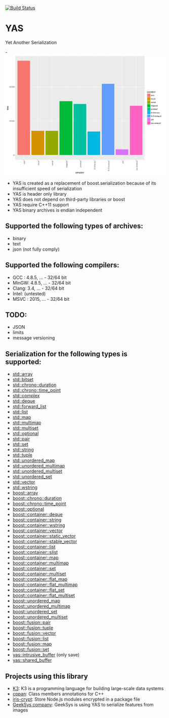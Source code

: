 [![Build Status](https://travis-ci.org/niXman/yas.svg?branch=master)](https://travis-ci.org/niXman/yas)

# YAS
Yet Another Serialization

-![Time](https://github.com/thekvs/cpp-serializers/raw/master/images/time.png)

* YAS is created as a replacement of boost.serialization because of its insufficient speed of serialization
* YAS is header only library
* YAS does not depend on third-party libraries or boost
* YAS require C++11 support
* YAS binary archives is endian independent

## Supported the following types of archives:
 - binary
 - text
 - json (not fully comply)

## Supported the following compilers:
 - GCC  : 4.8.5, ... - 32/64 bit
 - MinGW: 4.8.5, ... - 32/64 bit
 - Clang: 3.4, ... - 32/64 bit
 - Intel: (untested)
 - MSVC : 2015, ... - 32/64 bit

## TODO:
* JSON
* limits
* message versioning

## Serialization for the following types is supported:
 - [std::array](http://en.cppreference.com/w/cpp/container/array)
 - [std::bitset](http://en.cppreference.com/w/cpp/utility/bitset)
 - [std::chrono::duration](http://en.cppreference.com/w/cpp/chrono/duration)
 - [std::chrono::time_point](http://en.cppreference.com/w/cpp/chrono/time_point)
 - [std::complex](http://en.cppreference.com/w/cpp/numeric/complex)
 - [std::deque](http://en.cppreference.com/w/cpp/container/deque)
 - [std::forward_list](http://en.cppreference.com/w/cpp/container/forward_list)
 - [std::list](http://en.cppreference.com/w/cpp/container/list)
 - [std::map](http://en.cppreference.com/w/cpp/container/map)
 - [std::multimap](http://en.cppreference.com/w/cpp/container/multimap)
 - [std::multiset](http://en.cppreference.com/w/cpp/container/multiset)
 - [std::optional](http://en.cppreference.com/w/cpp/utility/optional)
 - [std::pair](http://en.cppreference.com/w/cpp/utility/pair)
 - [std::set](http://en.cppreference.com/w/cpp/container/set)
 - [std::string](http://en.cppreference.com/w/cpp/string/basic_string)
 - [std::tuple](http://en.cppreference.com/w/cpp/utility/tuple)
 - [std::unordered_map](http://en.cppreference.com/w/cpp/container/unordered_map)
 - [std::unordered_multimap](http://en.cppreference.com/w/cpp/container/unordered_multimap)
 - [std::unordered_multiset](http://en.cppreference.com/w/cpp/container/unordered_multiset)
 - [std::unordered_set](http://en.cppreference.com/w/cpp/container/unordered_set)
 - [std::vector](http://en.cppreference.com/w/cpp/container/vector)
 - [std::wstring](http://en.cppreference.com/w/cpp/string/basic_string)
 - [boost::array](http://www.boost.org/doc/libs/1_64_0/doc/html/array.html)
 - [boost::chrono::duration](http://www.boost.org/doc/libs/1_64_0/doc/html/chrono/reference.html#chrono.reference.cpp0x.duration_hpp.duration)
 - [boost::chrono::time_point](http://www.boost.org/doc/libs/1_64_0/doc/html/chrono/reference.html#chrono.reference.cpp0x.time_point_hpp.time_point)
 - [boost::optional](http://www.boost.org/doc/libs/1_64_0/libs/optional/doc/html/index.html)
 - [boost::container::deque](http://www.boost.org/doc/libs/1_64_0/doc/html/boost/container/deque.html)
 - [boost::container::string](http://www.boost.org/doc/libs/1_64_0/doc/html/boost/container/basic_string.html)
 - [boost::container::wstring](http://www.boost.org/doc/libs/1_64_0/doc/html/boost/container/basic_string.html)
 - [boost::container::vector](http://www.boost.org/doc/libs/1_64_0/doc/html/boost/container/vector.html)
 - [boost::container::static_vector](http://www.boost.org/doc/libs/1_64_0/doc/html/boost/container/static_vector.html)
 - [boost::container::stable_vector](http://www.boost.org/doc/libs/1_64_0/doc/html/boost/container/stable_vector.html)
 - [boost::container::list](http://www.boost.org/doc/libs/1_64_0/doc/html/boost/container/list.html)
 - [boost::container::slist](http://www.boost.org/doc/libs/1_64_0/doc/html/boost/container/slist.html)
 - [boost::container::map](http://www.boost.org/doc/libs/1_64_0/doc/html/boost/container/map.html)
 - [boost::container::multimap](http://www.boost.org/doc/libs/1_64_0/doc/html/boost/container/multimap.html)
 - [boost::container::set](http://www.boost.org/doc/libs/1_64_0/doc/html/boost/container/set.html)
 - [boost::container::multiset](http://www.boost.org/doc/libs/1_64_0/doc/html/boost/container/multiset.html)
 - [boost::container::flat_map](http://www.boost.org/doc/libs/1_64_0/doc/html/boost/container/flat_map.html)
 - [boost::container::flat_multimap](http://www.boost.org/doc/libs/1_64_0/doc/html/boost/container/flat_multimap.html)
 - [boost::container::flat_set](http://www.boost.org/doc/libs/1_64_0/doc/html/boost/container/flat_set.html)
 - [boost::container::flat_multiset](http://www.boost.org/doc/libs/1_64_0/doc/html/boost/container/flat_multiset.html)
 - [boost::unordered_map](http://www.boost.org/doc/libs/1_64_0/doc/html/boost/unordered_map.html)
 - [boost::unordered_multimap](http://www.boost.org/doc/libs/1_64_0/doc/html/boost/unordered_multimap.html)
 - [boost::unordered_set](http://www.boost.org/doc/libs/1_64_0/doc/html/boost/unordered_set.html)
 - [boost::unordered_multiset](http://www.boost.org/doc/libs/1_64_0/doc/html/boost/unordered_multiset.html)
 - [boost::fusion::pair](http://www.boost.org/doc/libs/1_64_0/libs/fusion/doc/html/fusion/support/pair.html)
 - [boost::fusion::tuple](http://www.boost.org/doc/libs/1_64_0/libs/fusion/doc/html/fusion/container/tuple.html)
 - [boost::fusion::vector](http://www.boost.org/doc/libs/1_64_0/libs/fusion/doc/html/fusion/container/vector.html)
 - [boost::fusion::list](http://www.boost.org/doc/libs/1_64_0/libs/fusion/doc/html/fusion/container/list.html)
 - [boost::fusion::map](http://www.boost.org/doc/libs/1_64_0/libs/fusion/doc/html/fusion/container/map.html)
 - [boost::fusion::set](http://www.boost.org/doc/libs/1_64_0/libs/fusion/doc/html/fusion/container/set.html)
 - [yas::intrusive_buffer](https://github.com/niXman/yas/blob/master/include/yas/buffers.hpp#L48) (only save)
 - [yas::shared_buffer](https://github.com/niXman/yas/blob/master/include/yas/buffers.hpp#L67)

## Projects using this library
* [K3](https://github.com/DaMSL/K3): K3 is a programming language for building large-scale data systems
* [cppan](https://github.com/tarasko/cppan): Class members annotations for C++
* [iris-crypt](https://github.com/aspectron/iris-crypt): Store Node.js modules encrypted in a package file
* [GeekSys company](http://www.geeksysgroup.com/en/): GeekSys is using YAS to serialize features from images
